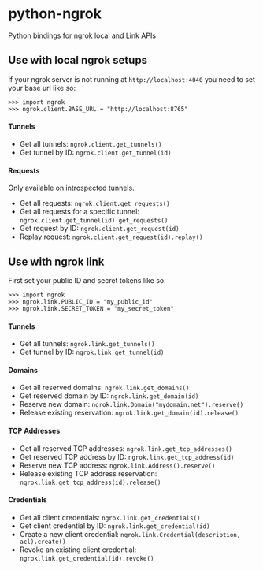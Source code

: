 # python-ngrok

Python bindings for ngrok local and Link APIs


## Use with local ngrok setups

If your ngrok server is not running at `http://localhost:4040` you need to set your base url like so:
```
>>> import ngrok
>>> ngrok.client.BASE_URL = "http://localhost:8765"
```

#### Tunnels
- Get all tunnels: `ngrok.client.get_tunnels()`
- Get tunnel by ID: `ngrok.client.get_tunnel(id)`

#### Requests
Only available on introspected tunnels.
- Get all requests: `ngrok.client.get_requests()`
- Get all requests for a specific tunnel: `ngrok.client.get_tunnel(id).get_requests()`
- Get request by ID: `ngrok.client.get_request(id)`
- Replay request: `ngrok.client.get_request(id).replay()`


## Use with ngrok link

First set your public ID and secret tokens like so:

```
>>> import ngrok
>>> ngrok.link.PUBLIC_ID = "my_public_id"
>>> ngrok.link.SECRET_TOKEN = "my_secret_token"
```

#### Tunnels
 - Get all tunnels: `ngrok.link.get_tunnels()`
 - Get tunnel by ID: `ngrok.link.get_tunnel(id)`

#### Domains
 - Get all reserved domains: `ngrok.link.get_domains()`
 - Get reserved domain by ID: `ngrok.link.get_domain(id)`
 - Reserve new domain: `ngrok.link.Domain("mydomain.net").reserve()`
 - Release existing reservation: `ngrok.link.get_domain(id).release()`

#### TCP Addresses
 - Get all reserved TCP addresses: `ngrok.link.get_tcp_addresses()`
 - Get reserved TCP address by ID: `ngrok.link.get_tcp_address(id)`
 - Reserve new TCP address: `ngrok.link.Address().reserve()`
 - Release existing TCP address reservation: `ngrok.link.get_tcp_address(id).release()`

#### Credentials
 - Get all client credentials: `ngrok.link.get_credentials()`
 - Get client credential by ID: `ngrok.link.get_credential(id)`
 - Create a new client credential: `ngrok.link.Credential(description, acl).create()`
 - Revoke an existing client credential: `ngrok.link.get_credential(id).revoke()`
